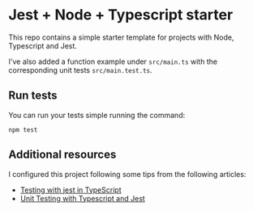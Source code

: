 # Jest + Node + Typescript starter
This repo contains a simple starter template for projects with Node, Typescript and Jest.

I've also added a function example under `src/main.ts` with the corresponding unit tests `src/main.test.ts`.

## Run tests
You can run your tests simple running the command: 
```
npm test
```

## Additional resources
I configured this project following some tips from the following articles:
- [Testing with jest in TypeScript](https://itnext.io/testing-with-jest-in-typescript-cc1cd0095421)
- [Unit Testing with Typescript and Jest](https://dev.to/muhajirdev/unit-testing-with-typescript-and-jest-2gln)